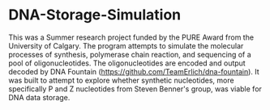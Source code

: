 # DNA-Storage-Simulation

This was a Summer research project funded by the PURE Award from the University of Calgary. The program attempts to simulate the molecular processes of synthesis, polymerase chain reaction, and sequencing of a pool of oligonucleotides. The oligonucleotides are encoded and output decoded by DNA Fountain (https://github.com/TeamErlich/dna-fountain). It was built to attempt to explore whether synthetic nucleotides, more specifically P and Z nucleotides from Steven Benner's group, was viable for DNA data storage. 
